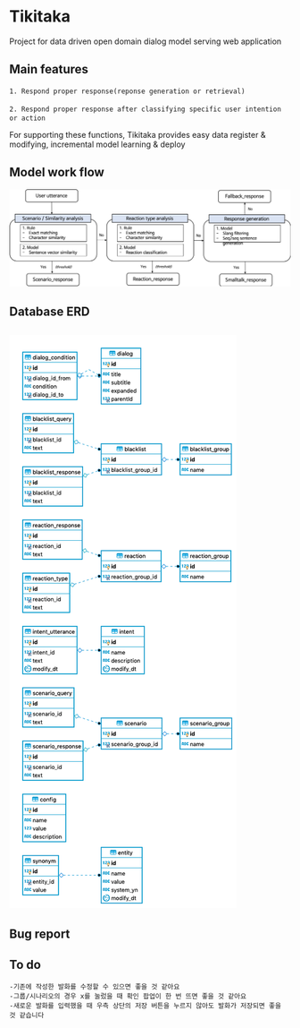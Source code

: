 # Tikitaka
Project for data driven open domain dialog model serving web application

## Main features
    1. Respond proper response(reponse generation or retrieval)

    2. Respond proper response after classifying specific user intention or action

For supporting these functions, Tikitaka provides easy data register & modifying, incremental model learning & deploy

## Model work flow
![](img/Modelflow.png )

## Database ERD
![](img/tikitaka_erd.png )
---

## Bug report

## To do
    -기존에 작성한 발화를 수정할 수 있으면 좋을 것 같아요
    -그룹/시나리오의 경우 x를 눌렀을 때 확인 팝업이 한 번 뜨면 좋을 것 같아요
    -새로운 발화를 입력했을 때 우측 상단의 저장 버튼을 누르지 않아도 발화가 저장되면 좋을 것 같습니다
